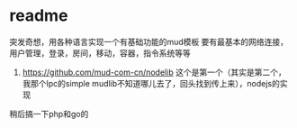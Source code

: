 # readme
突发奇想，用各种语言实现一个有基础功能的mud模板
要有最基本的网络连接，用户管理，登录，房间，移动，容器，指令系统等等
1. https://github.com/mud-com-cn/nodelib  这个是第一个（其实是第二个，我那个lpc的simple mudlib不知道哪儿去了，回头找到传上来），nodejs的实现


稍后搞一下php和go的
